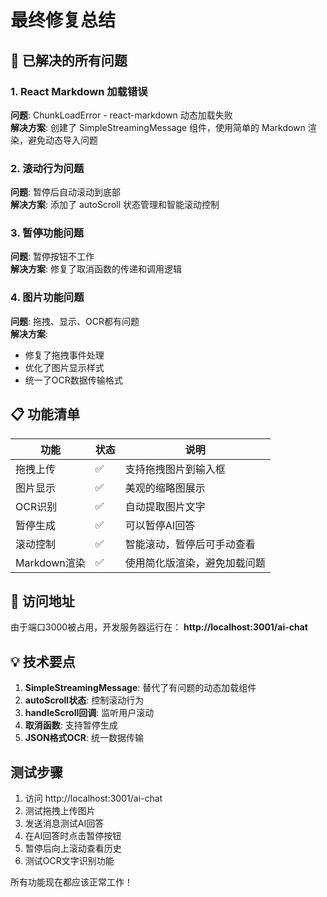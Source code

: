 # 最终修复总结

## 🎯 已解决的所有问题

### 1. React Markdown 加载错误
**问题**: ChunkLoadError - react-markdown 动态加载失败  
**解决方案**: 创建了 SimpleStreamingMessage 组件，使用简单的 Markdown 渲染，避免动态导入问题

### 2. 滚动行为问题
**问题**: 暂停后自动滚动到底部  
**解决方案**: 添加了 autoScroll 状态管理和智能滚动控制

### 3. 暂停功能问题
**问题**: 暂停按钮不工作  
**解决方案**: 修复了取消函数的传递和调用逻辑

### 4. 图片功能问题
**问题**: 拖拽、显示、OCR都有问题  
**解决方案**: 
- 修复了拖拽事件处理
- 优化了图片显示样式
- 统一了OCR数据传输格式

## 📋 功能清单

| 功能 | 状态 | 说明 |
|------|------|------|
| 拖拽上传 | ✅ | 支持拖拽图片到输入框 |
| 图片显示 | ✅ | 美观的缩略图展示 |
| OCR识别 | ✅ | 自动提取图片文字 |
| 暂停生成 | ✅ | 可以暂停AI回答 |
| 滚动控制 | ✅ | 智能滚动，暂停后可手动查看 |
| Markdown渲染 | ✅ | 使用简化版渲染，避免加载问题 |

## 🚀 访问地址

由于端口3000被占用，开发服务器运行在：
**http://localhost:3001/ai-chat**

## 💡 技术要点

1. **SimpleStreamingMessage**: 替代了有问题的动态加载组件
2. **autoScroll状态**: 控制滚动行为
3. **handleScroll回调**: 监听用户滚动
4. **取消函数**: 支持暂停生成
5. **JSON格式OCR**: 统一数据传输

## 测试步骤

1. 访问 http://localhost:3001/ai-chat
2. 测试拖拽上传图片
3. 发送消息测试AI回答
4. 在AI回答时点击暂停按钮
5. 暂停后向上滚动查看历史
6. 测试OCR文字识别功能

所有功能现在都应该正常工作！